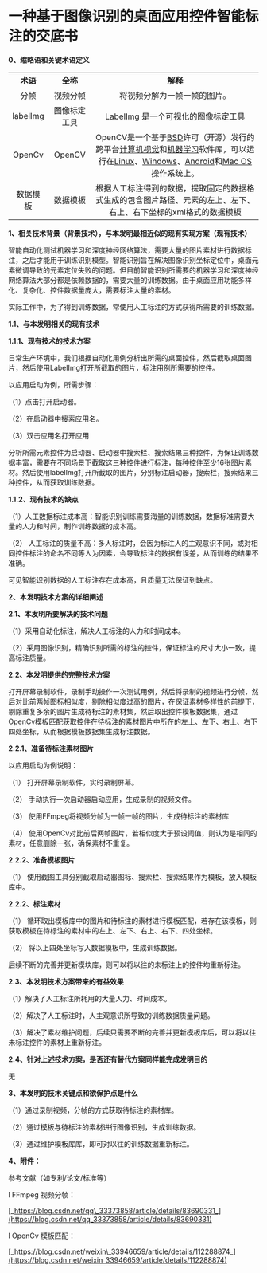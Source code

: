 # 一种基于图像识别的桌面应用控件智能标注的交底书

**0、缩略语和关键术语定义**

|          |              |                                                              |
| :------: | :----------: | :----------------------------------------------------------: |
| **术语** |   **全称**   |                           **解释**                           |
|   分帧   |   视频分帧   |                 将视频分解为一帧一帧的图片。                 |
| labelImg | 图像标定工具 |             LabelImg 是一个可视化的图像标定工具              |
|  OpenCv  |    OpenCV    | OpenCV是一个基于[BSD](https://baike.baidu.com/item/BSD/3794498)许可（开源）发行的跨平台[计算机视觉](https://baike.baidu.com/item/%E8%AE%A1%E7%AE%97%E6%9C%BA%E8%A7%86%E8%A7%89/2803351)和[机器学习](https://baike.baidu.com/item/%E6%9C%BA%E5%99%A8%E5%AD%A6%E4%B9%A0/217599)软件库，可以运行在[Linux](https://baike.baidu.com/item/Linux/27050)、[Windows](https://baike.baidu.com/item/Windows/165458)、[Android](https://baike.baidu.com/item/Android/60243)和[Mac OS](<https://baike.baidu.com/item/Mac OS/2840867>)操作系统上。 |
| 数据模板 |   数据模板   | 根据人工标注得到的数据，提取固定的数据格式生成的包含图片路径、元素的左上、左下、右上、右下坐标的xml格式的数据模板 |

 

**1、相关技术背景（背景技术），与本发明最相近似的现有实现方案（现有技术）**

智能自动化测试机器学习和深度神经网络算法，需要大量的图片素材进行数据标注，之后才能用于训练识别模型。智能识别旨在解决图像识别坐标定位中，桌面元素微调导致的元素定位失败的问题。但目前智能识别所需要的机器学习和深度神经网络算法大部分都是依赖数据的，需要大量的训练数据。由于桌面应用功能多样化、复杂化、控件数据量庞大，需要标注大量的素材。

实际工作中，为了得到训练数据，常使用人工标注的方式获得所需要的训练数据。

**1.1、与本发明相关的现有技术**

**1.1.1、现有技术的技术方案**

日常生产环境中，我们根据自动化用例分析出所需的桌面控件，然后截取桌面图片，然后使用LabelImg打开所截取的图片，标注用例所需要的控件。

以应用启动为例，所需步骤：

（1）点击打开启动器。

（2）在启动器中搜索应用名。

（3）双击应用名打开应用

分析所需元素控件为启动器、启动器中搜索栏、搜索结果三种控件，为保证训练数据丰富，需要在不同场景下截取这三种控件进行标注，每种控件至少16张图片素材。然后使用labelImg打开所截取的图片，分别标注启动器，搜索栏，搜索结果三种控件，从而获取训练数据。

**1.1.2、现有技术的缺点**

（1）人工数据标注成本高：智能识别训练需要海量的训练数据，数据标准需要大量的人力和时间，制作训练数据的成本高。

（2） 人工标注的质量不高：多人标注时，会因为标注人的主观意识不同，或对相同控件标注的命名不同等人为因素，会导致标注的数据有误差，从而训练的结果不准确。

可见智能识别数据的人工标注存在成本高，且质量无法保证到缺点。

**2、本发明技术方案的详细阐述**

**2.1、本发明所要解决的技术问题**

（1）采用自动化标注，解决人工标注的人力和时间成本。

（2）采用图像识别，精确识别所需的标注的控件，保证标注的尺寸大小一致，提高标注质量。

**2.2、本发明提供的完整技术方案**

打开屏幕录制软件，录制手动操作一次测试用例，然后将录制的视频进行分帧，然后对比前两帧图标相似度，剔除相似度过高的图片，在保证素材多样性的前提下，剔除重复多余的图片生成待标注的素材集，然后取出控件模板数据集，通过OpenCv模板匹配获取控件在待标注的素材图片中所在的左上、左下、右上、右下四处坐标，从而根据模板数据集生成标注数据。

**2.2.1、准备待标注素材图片**

以应用启动为例说明：

（1） 打开屏幕录制软件，实时录制屏幕。

（2） 手动执行一次启动器启动应用，生成录制的视频文件。

（3） 使用FFmpeg将视频分帧为一帧一帧的图片，生成待标注的素材库

（4） 使用OpenCv对比前后两帧图片，若相似度大于预设阈值，则认为是相同的素材，任意删除一张，确保素材不重复。

**2.2.2、准备模板图片**

（1） 使用截图工具分别截取启动器图标、搜索栏、搜索结果作为模板，放入模板库中。

**2.2.2、标注素材**

（1） 循环取出模板库中的图片和待标注的素材进行模板匹配，若存在该模板，则获取模板在待标注的素材中的左上、左下、右上、右下、四处坐标。

（2） 将以上四处坐标写入数据模板中，生成训练数据。

后续不断的完善并更新模块库，则可以将以往的未标注上的控件均重新标注。

**2.3、本发明技术方案带来的有益效果**

（1）解决了人工标注所耗用的大量人力、时间成本。

（2）解决了人工标注时，人主观意识所导致的训练数据质量问题。

（3）解决了素材维护问题，后续只需要不断的完善并更新模板库后，可以将以往未标注控件的素材上重新标注。

**2.4、针对上述技术方案，是否还有替代方案同样能完成发明目的**

无

 

**3、本发明的技术关键点和欲保护点是什么**

（1）通过录制视频，分帧的方式获取待标注的素材库。

（2）通过模板与待标注的素材进行图像识别，生成训练数据。

（3）通过维护模板库库，即可对以往的训练数据重新标注。

 

**4、附件：**

参考文献（如专利/论文/标准等）

l FFmpeg 视频分帧：

[_https://blog.csdn.net/qq\_33373858/article/details/83690331_](https://blog.csdn.net/qq_33373858/article/details/83690331)

l OpenCv 模板匹配：

[_https://blog.csdn.net/weixin\_33946659/article/details/112288874_](https://blog.csdn.net/weixin_33946659/article/details/112288874)